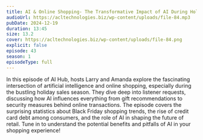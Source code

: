 ```yaml
---
title: AI & Online Shopping- The Transformative Impact of AI During Holiday Sales 
audioUrl: https://acltechnologies.biz/wp-content/uploads/file-84.mp3
pubDate: 2024-12-19
duration: 13:45
size: 13.2
cover: https://acltechnologies.biz/wp-content/uploads/file-84.png
explicit: false
episode: 43
season: 1
episodeType: full
---
```

In this episode of AI Hub, hosts Larry and Amanda explore the fascinating intersection of artificial intelligence and online shopping, especially during the bustling holiday sales season. They dive deep into listener requests, discussing how AI influences everything from gift recommendations to security measures behind online transactions. The episode covers the surprising statistics about Black Friday shopping trends, the rise of credit card debt among consumers, and the role of AI in shaping the future of retail. Tune in to understand the potential benefits and pitfalls of AI in your shopping experience!